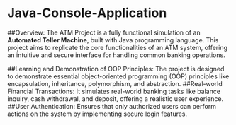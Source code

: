 # Java-Console-Application

##Overview:
        The ATM Project is a fully functional simulation of an __Automated Teller Machine__, built with Java programming language. This project aims to replicate the core functionalities of an ATM system, offering an intuitive and secure interface for handling common banking operations.

##Learning and Demonstration of OOP Principles: 
              The project is designed to demonstrate essential object-oriented programming (OOP) principles like encapsulation, inheritance, polymorphism, and abstraction.
##Real-world Financial Transactions: 
              It simulates real-world banking tasks like balance inquiry, cash withdrawal, and deposit, offering a realistic user experience.
##User Authentication: 
              Ensures that only authorized users can perform actions on the system by implementing secure login features.
